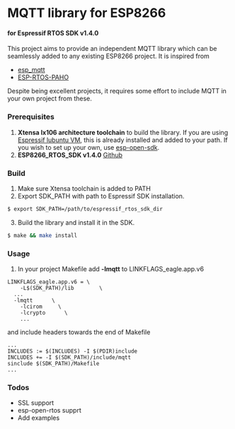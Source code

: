 # MQTT library for ESP8266
#### for Espressif RTOS SDK v1.4.0

This project aims to provide an independent MQTT library which can be seamlessly added to any existing ESP8266 project. It is inspired from

  - [esp_mqtt](https://github.com/tuanpmt/esp_mqtt)
  - [ESP-RTOS-PAHO](https://github.com/baoshi/ESP-RTOS-Paho)

Despite being excellent projects, it requires some effort to include MQTT in your own project from these.
### Prerequisites
1. **Xtensa lx106 architecture toolchain** to build the library. If you are using [Espressif lubuntu VM](https://espressif.com/en/support/explore/get-started/esp8266/getting-started-guide), this is already installed and added to your path. If you wish to set up your own, use [esp-open-sdk](https://github.com/pfalcon/esp-open-sdk).
2. **ESP8266_RTOS_SDK v1.4.0** [Github](https://github.com/espressif/ESP8266_RTOS_SDK)
### Build
1. Make sure Xtensa toolchain is added to PATH
2. Export SDK_PATH with path to Espressif SDK installation.
```sh
$ export SDK_PATH=/path/to/espressif_rtos_sdk_dir
```
3. Build the library and install it in the SDK.
```sh
$ make && make install
```
### Usage
1. In your project Makefile add **-lmqtt** to LINKFLAGS_eagle.app.v6
```
LINKFLAGS_eagle.app.v6 = \
	-L$(SDK_PATH)/lib        \
  ...
  -lmqtt      \
	-lcirom     \
	-lcrypto	  \
	...
```
and include headers towards the end of Makefile
```
...
INCLUDES := $(INCLUDES) -I $(PDIR)include
INCLUDES += -I $(SDK_PATH)/include/mqtt
sinclude $(SDK_PATH)/Makefile
...
```
### Todos
 - SSL support
 - esp-open-rtos supprt
 - Add examples
